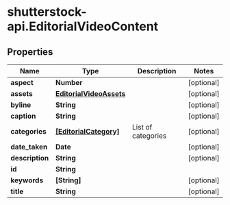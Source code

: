 # shutterstock-api.EditorialVideoContent

## Properties
Name | Type | Description | Notes
------------ | ------------- | ------------- | -------------
**aspect** | **Number** |  | [optional] 
**assets** | [**EditorialVideoAssets**](EditorialVideoAssets.md) |  | [optional] 
**byline** | **String** |  | [optional] 
**caption** | **String** |  | [optional] 
**categories** | [**[EditorialCategory]**](EditorialCategory.md) | List of categories | [optional] 
**date_taken** | **Date** |  | [optional] 
**description** | **String** |  | [optional] 
**id** | **String** |  | 
**keywords** | **[String]** |  | [optional] 
**title** | **String** |  | [optional] 


